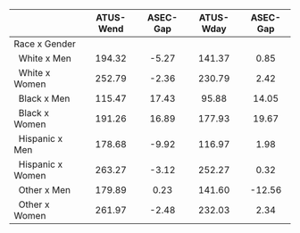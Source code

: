 
|                      |    ATUS-Wend |     ASEC-Gap |    ATUS-Wday |     ASEC-Gap |
| -------------------- | :----------: | :----------: | :----------: | :----------: |
| Race x Gender        |              |              |              |              |
| &nbsp;&nbsp;White x Men |       194.32 |        -5.27 |       141.37 |         0.85 |
| &nbsp;&nbsp;White x Women |       252.79 |        -2.36 |       230.79 |         2.42 |
| &nbsp;&nbsp;Black x Men |       115.47 |        17.43 |        95.88 |        14.05 |
| &nbsp;&nbsp;Black x Women |       191.26 |        16.89 |       177.93 |        19.67 |
| &nbsp;&nbsp;Hispanic x Men |       178.68 |        -9.92 |       116.97 |         1.98 |
| &nbsp;&nbsp;Hispanic x Women |       263.27 |        -3.12 |       252.27 |         0.32 |
| &nbsp;&nbsp;Other x Men |       179.89 |         0.23 |       141.60 |       -12.56 |
| &nbsp;&nbsp;Other x Women |       261.97 |        -2.48 |       232.03 |         2.34 |

